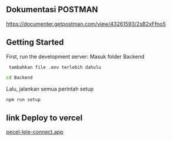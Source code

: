 
## Dokumentasi POSTMAN
https://documenter.getpostman.com/view/43261593/2sB2xFfno5

## Getting Started
First, run the development server:
Masuk folder Backend

```
 tambahkan file .env terlebih dahulu

```

```bash
cd Backend
```

Lalu, jalankan semua perintah setup

```bash
npm run setup
```

## link Deploy to vercel

[pecel-lele-connect.app](https://pecel-lele-connect.vercel.app/)
